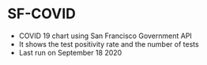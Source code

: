 # SF-COVID
- COVID 19 chart using San Francisco Government API
- It shows the test positivity rate and the number of tests
- Last run on September 18 2020
